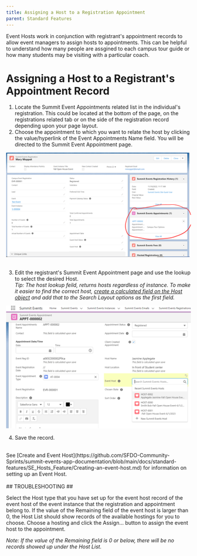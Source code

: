 ```yaml
---
title: Assigning a Host to a Registration Appointment
parent: Standard Features
---
```


Event Hosts work in conjunction with registrant's appointment records to allow event managers to assign hosts to appointments.  This can be helpful to understand how many people are assgined to each campus tour guide or how many students may be visiting with a particular coach.  


# Assigning a Host to a Registrant's Appointment Record

1. Locate the Summit Event Appointments related list in the individual's registration.  This could be located at the bottom of the page, on the registrations related tab or on the side of the registration record depending upon your page layout.  
2. Choose the appointment to which you want to relate the host by clicking the value/hyperlink of the Event Appointments Name field. You will be directed to the Summit Event Appointment page.   

![Registrant Appointments Related List Image](../images/EventHost_SelectRegistrantsAppointment.PNG)
<br>
<br>
 
3. Edit the registrant's Summit Event Appointment page and use the lookup to select the desired Host.  <br>
*Tip: The host lookup feild, returns hosts regardless of instance.  To make it easier to find the correct host, [create a calculated field on the Host object](https://github.com/SFDO-Community-Sprints/summit-events-app-documentation/blob/main/docs/standard-features/SE_Hosts_Feature/Host_object_Calc_Field.md) and add that to the Search Layout options as the first field.*

![Registrant Appointments Related List Image](../images/EventHost-HostOnLookupScreen.PNG)
<br>

4. Save the record.
 
<br>
See [Create and Event Host](https://github.com/SFDO-Community-Sprints/summit-events-app-documentation/blob/main/docs/standard-features/SE_Hosts_Feature/Creating-an-event-host.md) for information on setting up an Event Host.
<br>
<br>
## TROUBLESHOOTING ##


Select the Host type that you have set up for the event host record of the event host of the event instance that the registration and appointment belong to. If the value of the Remaining field of the event host is larger than 0, the Host List should show records of the available hostings for you to choose. Choose a hosting and click the Assign… button to assign the event host to the appointment. 

_Note: If the value of the Remaining field is 0 or below, there will be no records showed up under the Host List._
 
